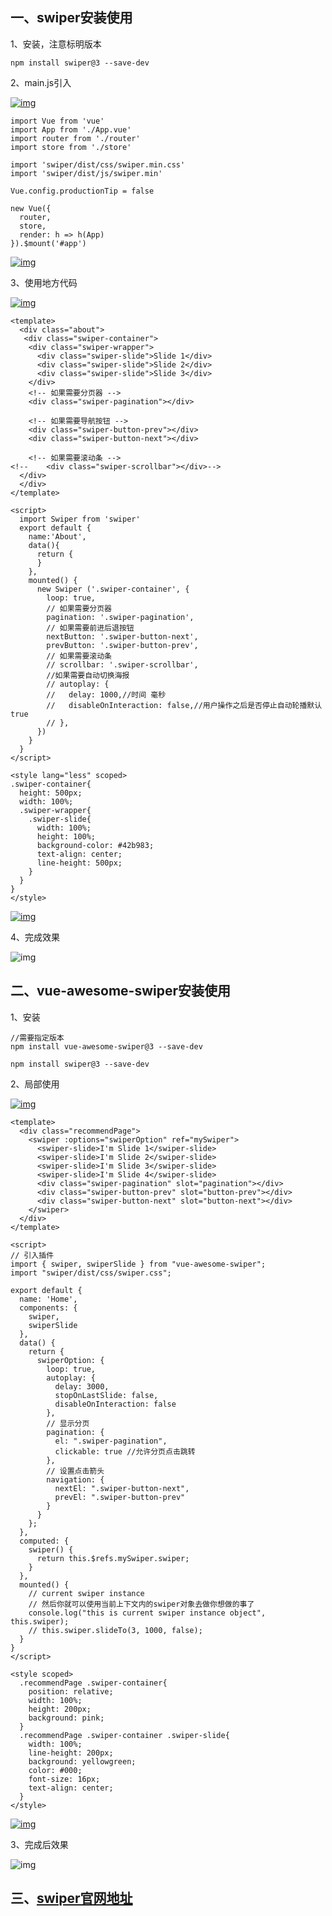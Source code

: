 ## 一、swiper安装使用

 1、安装，注意标明版本

```
npm install swiper@3 --save-dev
```

 

2、main.js引入

[![img](https://app.yinxiang.com/shard/s28/nl/23628363/b47595fd-b94d-4dff-bccc-9706339df960/res/9b53860e-c059-491a-97ba-dec5c497e2ac/copycode.gif?resizeSmall&width=832)](https://app.yinxiang.com/shard/s28/nl/23628363/b47595fd-b94d-4dff-bccc-9706339df960?content=#)

```
import Vue from 'vue'
import App from './App.vue'
import router from './router'
import store from './store'

import 'swiper/dist/css/swiper.min.css'
import 'swiper/dist/js/swiper.min'

Vue.config.productionTip = false

new Vue({
  router,
  store,
  render: h => h(App)
}).$mount('#app')
```

[![img](https://app.yinxiang.com/shard/s28/nl/23628363/b47595fd-b94d-4dff-bccc-9706339df960/res/9b53860e-c059-491a-97ba-dec5c497e2ac/copycode.gif?resizeSmall&width=832)](https://app.yinxiang.com/shard/s28/nl/23628363/b47595fd-b94d-4dff-bccc-9706339df960?content=#)

 

3、使用地方代码

[![img](https://app.yinxiang.com/shard/s28/nl/23628363/b47595fd-b94d-4dff-bccc-9706339df960/res/9b53860e-c059-491a-97ba-dec5c497e2ac/copycode.gif?resizeSmall&width=832)](https://app.yinxiang.com/shard/s28/nl/23628363/b47595fd-b94d-4dff-bccc-9706339df960?content=#)

```
<template>
  <div class="about">
   <div class="swiper-container">
    <div class="swiper-wrapper">
      <div class="swiper-slide">Slide 1</div>
      <div class="swiper-slide">Slide 2</div>
      <div class="swiper-slide">Slide 3</div>
    </div>
    <!-- 如果需要分页器 -->
    <div class="swiper-pagination"></div>

    <!-- 如果需要导航按钮 -->
    <div class="swiper-button-prev"></div>
    <div class="swiper-button-next"></div>

    <!-- 如果需要滚动条 -->
<!--    <div class="swiper-scrollbar"></div>-->
  </div>
  </div>
</template>

<script>
  import Swiper from 'swiper'
  export default {
    name:'About',
    data(){
      return {
      }
    },
    mounted() {
      new Swiper ('.swiper-container', {
        loop: true,
        // 如果需要分页器
        pagination: '.swiper-pagination',
        // 如果需要前进后退按钮
        nextButton: '.swiper-button-next',
        prevButton: '.swiper-button-prev',
        // 如果需要滚动条
        // scrollbar: '.swiper-scrollbar',
        //如果需要自动切换海报
        // autoplay: {
        //   delay: 1000,//时间 毫秒
        //   disableOnInteraction: false,//用户操作之后是否停止自动轮播默认true
        // },
      })
    }
  }
</script>

<style lang="less" scoped>
.swiper-container{
  height: 500px;
  width: 100%;
  .swiper-wrapper{
    .swiper-slide{
      width: 100%;
      height: 100%;
      background-color: #42b983;
      text-align: center;
      line-height: 500px;
    }
  }
}
</style>
```

[![img](https://app.yinxiang.com/shard/s28/nl/23628363/b47595fd-b94d-4dff-bccc-9706339df960/res/9b53860e-c059-491a-97ba-dec5c497e2ac/copycode.gif?resizeSmall&width=832)](https://app.yinxiang.com/shard/s28/nl/23628363/b47595fd-b94d-4dff-bccc-9706339df960?content=#)

 

4、完成效果



![img](https://app.yinxiang.com/shard/s28/nl/23628363/b47595fd-b94d-4dff-bccc-9706339df960/res/04b9cc87-698a-4c2a-9843-3e249f699c28/2081619-20200825171037034-2141031618.png?resizeSmall&width=832)



 

 

## 二、vue-awesome-swiper安装使用

1、安装

```
//需要指定版本
npm install vue-awesome-swiper@3 --save-dev

npm install swiper@3 --save-dev
```

2、局部使用

[![img](https://app.yinxiang.com/shard/s28/nl/23628363/b47595fd-b94d-4dff-bccc-9706339df960/res/9b53860e-c059-491a-97ba-dec5c497e2ac/copycode.gif?resizeSmall&width=832)](https://app.yinxiang.com/shard/s28/nl/23628363/b47595fd-b94d-4dff-bccc-9706339df960?content=#)

```
<template>
  <div class="recommendPage">
    <swiper :options="swiperOption" ref="mySwiper">
      <swiper-slide>I'm Slide 1</swiper-slide>
      <swiper-slide>I'm Slide 2</swiper-slide>
      <swiper-slide>I'm Slide 3</swiper-slide>
      <swiper-slide>I'm Slide 4</swiper-slide>
      <div class="swiper-pagination" slot="pagination"></div>
      <div class="swiper-button-prev" slot="button-prev"></div>
      <div class="swiper-button-next" slot="button-next"></div>
    </swiper>
  </div>
</template>

<script>
// 引入插件
import { swiper, swiperSlide } from "vue-awesome-swiper";
import "swiper/dist/css/swiper.css";

export default {
  name: 'Home',
  components: {
    swiper,
    swiperSlide
  },
  data() {
    return {
      swiperOption: {
        loop: true,
        autoplay: {
          delay: 3000,
          stopOnLastSlide: false,
          disableOnInteraction: false
        },
        // 显示分页
        pagination: {
          el: ".swiper-pagination",
          clickable: true //允许分页点击跳转
        },
        // 设置点击箭头
        navigation: {
          nextEl: ".swiper-button-next",
          prevEl: ".swiper-button-prev"
        }
      }
    };
  },
  computed: {
    swiper() {
      return this.$refs.mySwiper.swiper;
    }
  },
  mounted() {
    // current swiper instance
    // 然后你就可以使用当前上下文内的swiper对象去做你想做的事了
    console.log("this is current swiper instance object", this.swiper);
    // this.swiper.slideTo(3, 1000, false);
  }
}
</script>

<style scoped>
  .recommendPage .swiper-container{
    position: relative;
    width: 100%;
    height: 200px;
    background: pink;
  }
  .recommendPage .swiper-container .swiper-slide{
    width: 100%;
    line-height: 200px;
    background: yellowgreen;
    color: #000;
    font-size: 16px;
    text-align: center;
  }
</style>
```

[![img](https://app.yinxiang.com/shard/s28/nl/23628363/b47595fd-b94d-4dff-bccc-9706339df960/res/9b53860e-c059-491a-97ba-dec5c497e2ac/copycode.gif?resizeSmall&width=832)](https://app.yinxiang.com/shard/s28/nl/23628363/b47595fd-b94d-4dff-bccc-9706339df960?content=#)

3、完成后效果



![img](https://app.yinxiang.com/shard/s28/nl/23628363/b47595fd-b94d-4dff-bccc-9706339df960/res/90da69f9-9685-40d3-a19b-ec94851594a7/2081619-20200825163851314-1949648013.png?resizeSmall&width=832)



 

## 三、[swiper官网地址](https://app.yinxiang.com/OutboundRedirect.action?dest=https%3A%2F%2Fwww.swiper.com.cn%2F)